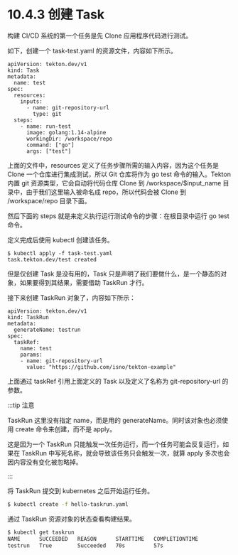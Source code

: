 # 10.4.3 创建 Task

构建 CI/CD 系统的第一个任务是先 Clone 应用程序代码进行测试。

如下，创建一个 task-test.yaml 的资源文件，内容如下所示。

```
apiVersion: tekton.dev/v1
kind: Task
metadata:
  name: test
spec:
  resources:
    inputs:
      - name: git-repository-url
        type: git
  steps:
    - name: run-test
      image: golang:1.14-alpine
      workingDir: /workspace/repo
      command: ["go"]
      args: ["test"]
```

上面的文件中，resources 定义了任务步骤所需的输入内容，因为这个任务是 Clone 一个仓库进行集成测试，所以 Git 仓库将作为 go test 命令的输入。Tekton 内置 git 资源类型，它会自动将代码仓库 Clone 到 /workspace/$input_name 目录中，由于我们这里输入被命名成 repo，所以代码会被 Clone 到 /workspace/repo 目录下面。

然后下面的 steps 就是来定义执行运行测试命令的步骤：在根目录中运行 go test 命令。

定义完成后使用 kubectl 创建该任务。

```
$ kubectl apply -f task-test.yaml
task.tekton.dev/test created
```

但是仅创建 Task 是没有用的，Task 只是声明了我们要做什么，是一个静态的对象，如果要得到其结果，需要借助 TaskRun 才行。

接下来创建 TaskRun 对象了，内容如下所示：

```
apiVersion: tekton.dev/v1
kind: TaskRun
metadata:
  generateName: testrun
spec:
  taskRef:
    name: test
    params:
    - name: git-repository-url
      value: "https://github.com/isno/tekton-example"
```

上面通过 taskRef 引用上面定义的 Task 以及定义了名称为 git-repository-url 的参数。

:::tip 注意

TaskRun 这里没有指定 name，而是用的 generateName。同时该对象也必须使用 create 命令来创建，而不是 apply。

这是因为一个 TaskRun 只能触发一次任务运行，而一个任务可能会反复运行，如果在 TaskRun 中写死名称，就会导致该任务只会触发一次，就算 apply 多次也会因内容没有变化被忽略掉。

:::

将 TaskRun 提交到 kubernetes 之后开始运行任务。

```bash
$ kubectl create -f hello-taskrun.yaml 
```

通过 TaskRun 资源对象的状态查看构建结果。

```bash
$ kubectl get taskrun
NAME      SUCCEEDED   REASON      STARTTIME   COMPLETIONTIME
testrun   True        Succeeded   70s         57s
```


